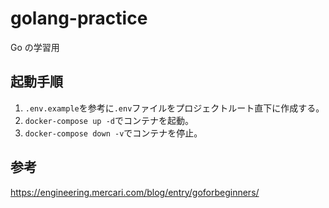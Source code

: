 # golang-practice

Go の学習用

## 起動手順
1. `.env.example`を参考に`.env`ファイルをプロジェクトルート直下に作成する。
2. `docker-compose up -d`でコンテナを起動。
3. `docker-compose down -v`でコンテナを停止。

## 参考

https://engineering.mercari.com/blog/entry/goforbeginners/
